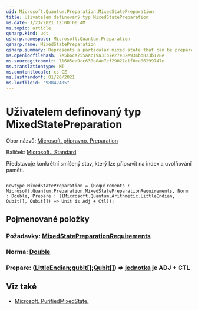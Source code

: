 ```yaml
---
uid: Microsoft.Quantum.Preparation.MixedStatePreparation
title: Uživatelem definovaný typ MixedStatePreparation
ms.date: 1/23/2021 12:00:00 AM
ms.topic: article
qsharp.kind: udt
qsharp.namespace: Microsoft.Quantum.Preparation
qsharp.name: MixedStatePreparation
qsharp.summary: Represents a particular mixed state that can be prepared on an index and a garbage register.
ms.openlocfilehash: 7e5b6ca755aac19a31b7e27e32e934bb823b128e
ms.sourcegitcommit: 71605ea9cc630e84e7ef29027e1f0ea06299747e
ms.translationtype: MT
ms.contentlocale: cs-CZ
ms.lasthandoff: 01/26/2021
ms.locfileid: "98842405"
---
```

# <a name="mixedstatepreparation-user-defined-type"></a>Uživatelem definovaný typ MixedStatePreparation

Obor názvů: [Microsoft. přípravno. Preparation](xref:Microsoft.Quantum.Preparation)

Balíček: [Microsoft.. Standard](https://nuget.org/packages/Microsoft.Quantum.Standard)


Představuje konkrétní smíšený stav, který lze připravit na index a uvolňování paměti.

```qsharp

newtype MixedStatePreparation = (Requirements : Microsoft.Quantum.Preparation.MixedStatePreparationRequirements, Norm : Double, Prepare : ((Microsoft.Quantum.Arithmetic.LittleEndian, Qubit[], Qubit[]) => Unit is Adj + Ctl));
```



## <a name="named-items"></a>Pojmenované položky

### <a name="requirements--mixedstatepreparationrequirements"></a>Požadavky: [MixedStatePreparationRequirements](xref:Microsoft.Quantum.Preparation.MixedStatePreparationRequirements)


### <a name="norm--double"></a>Norma: [Double](xref:microsoft.quantum.lang-ref.double)


### <a name="prepare--littleendianqubitqubit--unit--is-adj--ctl"></a>Prepare: ([LittleEndian](xref:Microsoft.Quantum.Arithmetic.LittleEndian);[qubit](xref:microsoft.quantum.lang-ref.qubit)[];[Qubit](xref:microsoft.quantum.lang-ref.qubit)[]) => [jednotka](xref:microsoft.quantum.lang-ref.unit)  je ADJ + CTL



## <a name="see-also"></a>Viz také

- [Microsoft. PurifiedMixedState.](xref:Microsoft.Quantum.PurifiedMixedState)